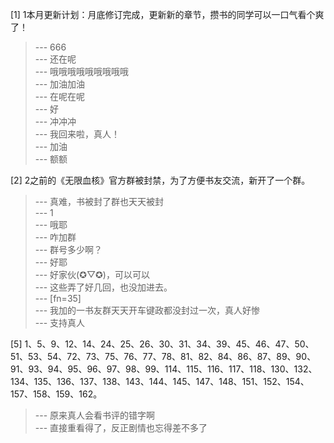 
[1] 1本月更新计划：月底修订完成，更新新的章节，攒书的同学可以一口气看个爽了！
>--- 666<br>
>--- 还在呢<br>
>--- 哦哦哦哦哦哦哦哦哦<br>
>--- 加油加油<br>
>--- 在呢在呢<br>
>--- 好<br>
>--- 冲冲冲<br>
>--- 我回来啦，真人！<br>
>--- 加油<br>
>--- 额额<br>

[2] 2之前的《无限血核》官方群被封禁，为了方便书友交流，新开了一个群。
>--- 真难，书被封了群也天天被封<br>
>--- 1<br>
>--- 哦耶<br>
>--- 咋加群<br>
>--- 群号多少啊？<br>
>--- 好耶<br>
>--- 好家伙(✪▽✪)，可以可以<br>
>--- 这些弄了好几回，也没加进去。<br>
>--- [fn=35]<br>
>--- 我加的一书友群天天开车键政都没封过一次，真人好惨<br>
>--- 支持真人<br>

[5] 1、5、9、12、14、24、25、26、30、31、34、39、45、46、47、50、51、53、54、72、73、75、76、77、78、81、82、84、86、87、89、90、91、93、94、95、96、97、98、99、114、115、116、117、118、130、132、134、135、136、137、138、143、144、145、147、148、151、152、154、157、158、159、162。
>--- 原来真人会看书评的错字啊<br>
>--- 直接重看得了，反正剧情也忘得差不多了<br>
